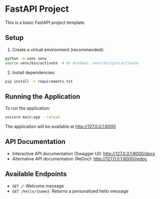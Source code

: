 # FastAPI Project

This is a basic FastAPI project template.

## Setup

1. Create a virtual environment (recommended):
```bash
python -m venv venv
source venv/bin/activate  # On Windows: venv\Scripts\activate
```

2. Install dependencies:
```bash
pip install -r requirements.txt
```

## Running the Application

To run the application:

```bash
uvicorn main:app --reload
```

The application will be available at http://127.0.0.1:8000

## API Documentation

- Interactive API documentation (Swagger UI): http://127.0.0.1:8000/docs
- Alternative API documentation (ReDoc): http://127.0.0.1:8000/redoc

## Available Endpoints

- `GET /`: Welcome message
- `GET /hello/{name}`: Returns a personalized hello message 